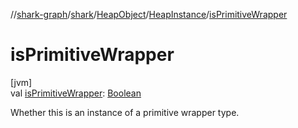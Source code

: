 //[shark-graph](../../../../index.md)/[shark](../../index.md)/[HeapObject](../index.md)/[HeapInstance](index.md)/[isPrimitiveWrapper](is-primitive-wrapper.md)

# isPrimitiveWrapper

[jvm]\
val [isPrimitiveWrapper](is-primitive-wrapper.md): [Boolean](https://kotlinlang.org/api/latest/jvm/stdlib/kotlin/-boolean/index.html)

Whether this is an instance of a primitive wrapper type.
